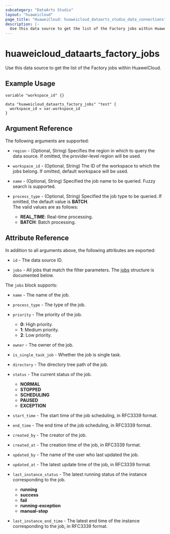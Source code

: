 ```yaml
---
subcategory: "DataArts Studio"
layout: "huaweicloud"
page_title: "HuaweiCloud: huaweicloud_dataarts_studio_data_connections"
description: |-
  Use this data source to get the list of the Factory jobs within HuaweiCloud.
---
```

# huaweicloud_dataarts_factory_jobs

Use this data source to get the list of the Factory jobs within HuaweiCloud.

## Example Usage

```hcl
variable "workspace_id" {}

data "huaweicloud_dataarts_factory_jobs" "test" {
  workspace_id = var.workspace_id
}
```

## Argument Reference

The following arguments are supported:

* `region` - (Optional, String) Specifies the region in which to query the data source.
  If omitted, the provider-level region will be used.

* `workspace_id` - (Optional, String) The ID of the workspace to which the jobs belong.
  If omitted, default workspace will be used.

* `name` - (Optional, String) Specified the job name to be queried. Fuzzy search is supported.

* `process_type` - (Optional, String) Specified the job type to be queried.
  If omitted, the default value is **BATCH**.  
  The valid values are as follows:
  + **REAL_TIME**: Real-time processing.
  + **BATCH**: Batch processing.

## Attribute Reference

In addition to all arguments above, the following attributes are exported:

* `id` - The data source ID.

* `jobs` - All jobs that match the filter parameters.
  The [jobs](#factory_jobs) structure is documented below.

<a name="factory_jobs"></a>
The `jobs` block supports:

* `name` - The name of the job.

* `process_type` - The type of the job.

* `priority` - The priority of the job.
  + **0**: High priority.
  + **1**: Medium priority.
  + **2**: Low priority.

* `owner` - The owner of the job.

* `is_single_task_job` - Whether the job is single task.

* `directory` - The directory tree path of the job.

* `status` - The current status of the job.
  + **NORMAL**
  + **STOPPED**
  + **SCHEDULING**
  + **PAUSED**
  + **EXCEPTION**

* `start_time` - The start time of the job scheduling, in RFC3339 format.

* `end_time` - The end time of the job scheduling, in RFC3339 format.

* `created_by` - The creator of the job.

* `created_at` - The creation time of the job, in RFC3339 format.

* `updated_by` - The name of the user who last updated the job.

* `updated_at` - The latest update time of the job, in RFC3339 format.

* `last_instance_status` - The latest running status of the instance corresponding to the job.
  + **running**
  + **success**
  + **fail**
  + **running-exception**
  + **manual-stop**

* `last_instance_end_time` - The latest end time of the instance corresponding to the job, in RFC3339 format.
